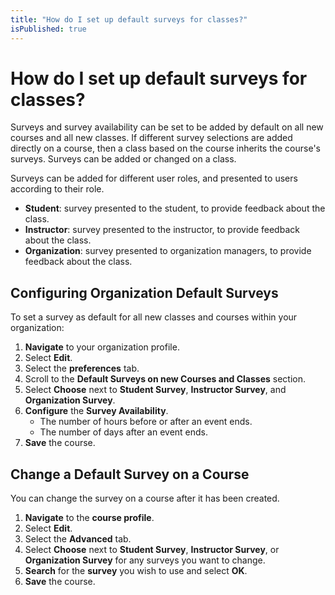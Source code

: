 ```yaml
---
title: "How do I set up default surveys for classes?"
isPublished: true
---
```


# How do I set up default surveys for classes? 

Surveys and survey availability can be set to be added by default on all new courses and all new classes. If different survey selections are added directly on a course, then a class based on the course inherits the course's surveys. Surveys can be added or changed on a class.

Surveys can be added for different user roles, and presented to users according to their role. 

- **Student**: survey presented to the student, to provide feedback about the class.
- **Instructor**: survey presented to the instructor, to provide feedback about the class. 
- **Organization**: survey presented to organization managers, to provide feedback about the class. 

## Configuring Organization Default Surveys

To set a survey as default for all new classes and courses within your organization: 

1. **Navigate** to your organization profile. 
1. Select **Edit**. 
1. Select the **preferences** tab. 
1. Scroll to the **Default Surveys on new Courses and Classes** section. 
1. Select **Choose** next to **Student Survey**, **Instructor Survey**, and **Organization Survey**. 
1. **Configure** the **Survey Availability**. 
    - The number of hours before or after an event ends.
    - The number of days after an event ends. 
1. **Save** the course. 

## Change a Default Survey on a Course

You can change the survey on a course after it has been created. 

1. **Navigate** to the **course profile**. 
1. Select **Edit**. 
1. Select the **Advanced** tab. 
1. Select **Choose** next to **Student Survey**, **Instructor Survey**, or **Organization Survey** for any surveys you want to change. 
1. **Search** for the **survey** you wish to use and select **OK**. 
1. **Save** the course. 



